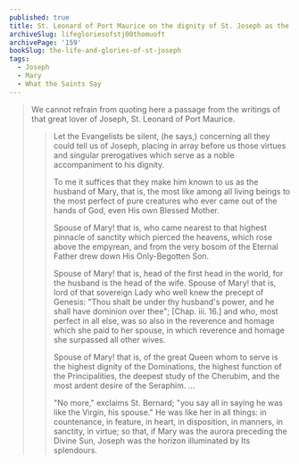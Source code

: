 ```yaml
---
published: true
title: St. Leonard of Port Maurice on the dignity of St. Joseph as the Spouse of the Blessed Virgin Mary
archiveSlug: lifegloriesofstj00thomuoft
archivePage: '159'
bookSlug: the-life-and-glories-of-st-joseph
tags:
  - Joseph
  - Mary
  - What the Saints Say
---
```


> We cannot refrain from quoting here a passage from the writings of that great lover of Joseph, St. Leonard of Port Maurice.
>
>> Let the Evangelists be silent, (he says,) concerning all they could tell us of Joseph, placing in array before us those virtues and singular prerogatives which serve as a noble accompaniment to his dignity.
>>
>> To me it suffices that they make him known to us as the husband of Mary, that is, the most like among all living beings to the most perfect of pure creatures who ever came out of the hands of God, even His own Blessed Mother.
>>
>> Spouse of Mary! that is, who came nearest to that highest pinnacle of sanctity which pierced the heavens, which rose above the empyrean, and from the very bosom of the Eternal Father drew down His Only-Begotten Son.
>>
>> Spouse of Mary! that is, head of the first head in the world, for the husband is the head of the wife. Spouse of Mary! that is, lord of that sovereign Lady who well knew the precept of Genesis: "Thou shalt be under thy husband's power, and he shall have dominion over thee"; [Chap. iii. 16.] and who, most perfect in all else, was so also in the reverence and homage which she paid to her spouse, in which reverence and homage she surpassed all other wives.
>>
>> Spouse of Mary! that is, of the great Queen whom to serve is the highest dignity of the Dominations, the highest function of the Principalities, the deepest study of the Cherubim, and the most ardent desire of the Seraphim. ...
>>
>> "No more," exclaims St. Bernard; "you say all in saying he was like the Virgin, his spouse." He was like her in all things: in countenance, in feature, in heart, in disposition, in manners, in sanctity, in virtue; so that, if Mary was the aurora preceding the Divine Sun, Joseph was the horizon illuminated by Its splendours.
